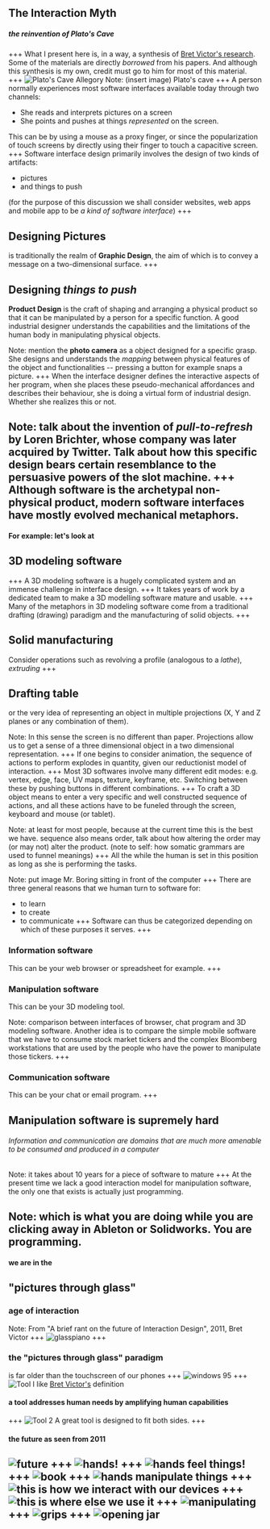 ## The Interaction Myth
##### the reinvention of Plato's Cave
+++
What I present here is, in a way, a synthesis of [Bret Victor's research](http://www.worrydream.com). Some of the materials are directly _borrowed_ from his papers. And although this synthesis is my own, credit must go to him for most of this material.
+++
![Plato's Cave Allegory](http://res.cloudinary.com/zilogtastic/image/upload/c_scale,h_460/v1507591141/allegory_of_the_cave.png)
Note: (insert image) Plato's cave
+++
A person normally experiences most software interfaces available today through two channels:
  - She reads and interprets pictures on a screen
  - She points and pushes at things _represented_ on the screen.

  This can be by using a mouse as a proxy finger, or since the popularization of touch screens by directly using their finger to touch a capacitive screen.
+++
Software interface design primarily involves the design of two kinds of artifacts:
  - pictures
  - and things to push

  (for the purpose of this discussion we shall consider websites, web apps and mobile app to be _a kind of software interface_)
+++
## Designing Pictures
is traditionally the realm of **Graphic Design**, the aim of which is to convey a message on a two-dimensional surface.
+++
## Designing _things to push_
**Product Design** is the craft of shaping and arranging a physical product so that it can be manipulated by a person for a specific function. A good industrial designer understands the capabilities and the limitations of the human body in manipulating physical objects.

Note: mention the **photo camera** as a object designed for a specific grasp. She designs and understands the _mapping_ between physical features of the object and functionalities -- pressing a button for example snaps a picture.
+++
When the interface designer defines the interactive aspects of her program, when she places these pseudo-mechanical affordances and describes their behaviour, she is doing a virtual form of industrial design. Whether she realizes this or not.

Note: talk about the invention of _pull-to-refresh_ by Loren Brichter, whose company was later acquired by Twitter. Talk about how this specific design bears certain resemblance to the persuasive powers of the slot machine.
+++
Although software is the archetypal non-physical product, modern software
interfaces have mostly evolved mechanical metaphors.
---
#### For example: let's look at
## 3D modeling software
+++
A 3D modeling software is a hugely complicated system and an immense challenge in interface design.
+++
It takes years of work by a dedicated team to make a 3D modelling software mature and usable.
+++
Many of the metaphors in 3D modeling software come from a traditional drafting (drawing) paradigm and the manufacturing of solid objects.
+++
## Solid manufacturing
Consider operations such as revolving a profile (analogous to a _lathe_), _extruding_
+++
## Drafting table
or the very idea of representing an object in multiple projections (X, Y and Z planes or any combination of them).

Note: In this sense the screen is no different than paper. Projections allow us to get a sense of a three dimensional object in a two dimensional representation.
+++
If one begins to consider animation, the sequence of actions to perform explodes in quantity, given our reductionist model of interaction.
+++
Most 3D softwares involve many different edit modes: e.g. vertex, edge, face, UV maps, texture, keyframe, etc. Switching between these by pushing buttons in different combinations.
+++
To craft a 3D object means to enter a very specific and well constructed sequence of actions, and all these actions have to be funeled through the screen, keyboard and mouse (or tablet).

Note: at least for most people, because at the current time this is the best we have. sequence also means order, talk about how altering the order may (or may not) alter the product. (note to self: how somatic grammars are used to funnel meanings)
+++
All the while the human is set in this position as long as she is performing the tasks.

Note: put image Mr. Boring sitting in front of the computer
+++
There are three general reasons that we human turn to software for:
  - to learn
  - to create
  - to communicate
+++
Software can thus be categorized depending on which of these purposes it serves.
+++
### Information software
This can be your web browser or spreadsheet for example.
+++
### Manipulation software
This can be your 3D modeling tool.

Note: comparison between interfaces of browser, chat program and 3D modeling software. Another idea is to compare the simple mobile software that we have to consume stock market tickers and the complex Bloomberg workstations that are used by the people who have the power to manipulate those tickers.
+++
### Communication software
This can be your chat or email program.
+++
## Manipulation software is supremely hard
###### Information and communication are domains that are much more amenable to be consumed and produced in a computer
Note: it takes about 10 years for a piece of software to mature
+++
At the present time we lack a good interaction model for manipulation software, the only one that exists is actually just programming.

Note: which is what you are doing while you are clicking away in Ableton or Solidworks. You are programming.
---
#### we are in the
## "pictures through glass"
### age of interaction

Note:
From "A brief rant on the future of Interaction Design", 2011, Bret Victor
+++
![glasspiano](http://res.cloudinary.com/zilogtastic/image/upload/v1506376280/FeelDevice_e8h2rc.jpg)
+++
### the "pictures through glass" paradigm
is far older than the touchscreen of our phones
+++
![windows 95](http://res.cloudinary.com/zilogtastic/image/upload/v1506376449/WIndows_95_bevm6d.png)
+++
![Tool](http://res.cloudinary.com/zilogtastic/image/upload/v1506376280/Tool1_upnuaf.png)
I like [Bret Victor's](http://www.worrydream.com) definition
#### a tool addresses human needs by amplifying human capabilities
+++
![Tool 2](http://res.cloudinary.com/zilogtastic/image/upload/c_mfit,h_420/v1506376281/Tool2_j3mkqo.png)
A great tool is designed to fit both sides.
+++
#### the future as seen from 2011
![future](http://res.cloudinary.com/zilogtastic/image/upload/v1506376281/hands_sjrwis.png)
+++
![hands!](http://res.cloudinary.com/zilogtastic/image/upload/v1506376280/TitleHands_ujslg3.png)
+++
![hands feel things!](http://res.cloudinary.com/zilogtastic/image/upload/v1506376280/TitleFeel_rwk04m.png)
+++
![book](http://res.cloudinary.com/zilogtastic/image/upload/v1506376280/FeelBook_e0s5e7.jpg)
+++
![hands manipulate things](http://res.cloudinary.com/zilogtastic/image/upload/v1506377218/TitleManipulate_a0ejyv.png)
+++
![this is how we interact with our devices](http://res.cloudinary.com/zilogtastic/image/upload/v1506377218/ManipSlide_i4dhsg.jpg)
+++
![this is where else we use it](http://res.cloudinary.com/zilogtastic/image/upload/v1506377218/FingerPaint_afgc5u.jpg)
+++
![manipulating](http://res.cloudinary.com/zilogtastic/image/upload/v1506377218/Hands_wixb1m.jpg)
+++
![grips](http://res.cloudinary.com/zilogtastic/image/upload/v1506377218/Grips_nbp12q.jpg)
+++
![opening jar](http://res.cloudinary.com/zilogtastic/image/upload/v1506377218/Jar_daef6f.jpg)
---

